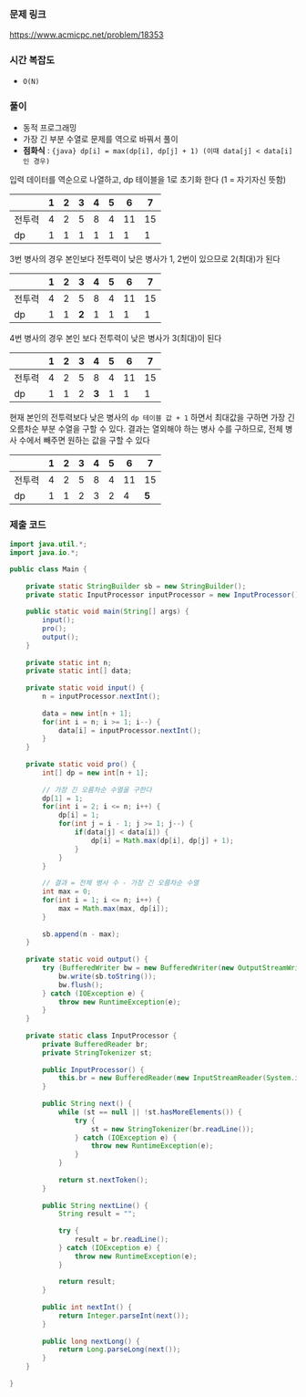 ### 문제 링크
https://www.acmicpc.net/problem/18353

### 시간 복잡도 
- `O(N)`

### 풀이
- 동적 프로그래밍
- 가장 긴 부분 수열로 문제를 역으로 바꿔서 풀이
- **점화식** : `{java} dp[i] = max(dp[i], dp[j] + 1) (이때 data[j] < data[i]인 경우)`


입력 데이터를 역순으로 나열하고, dp 테이블을 1로 초기화 한다 (1 = 자기자신 뜻함)

|     | 1   | 2   | 3   | 4   | 5   | 6   | 7   |
| --- | --- | --- | --- | --- | --- | --- | --- |
| 전투력 | 4   | 2   | 5   | 8   | 4   | 11  | 15  |
| dp  | 1   | 1   | 1   | 1   | 1   | 1   | 1   |

3번 병사의 경우 본인보다 전투력이 낮은 병사가 1, 2번이 있으므로 2(최대)가 된다

|     | 1   | 2   | 3     | 4   | 5   | 6   | 7   |
| --- | --- | --- | ----- | --- | --- | --- | --- |
| 전투력 | 4   | 2   | 5     | 8   | 4   | 11  | 15  |
| dp  | 1   | 1   | **2** | 1   | 1   | 1   | 1   |

4번 병사의 경우 본인 보다 전투력이 낮은 병사가 3(최대)이 된다

|     | 1   | 2   | 3   | 4     | 5   | 6   | 7   |
| --- | --- | --- | --- | ----- | --- | --- | --- |
| 전투력 | 4   | 2   | 5   | 8     | 4   | 11  | 15  |
| dp  | 1   | 1   | 2   | **3** | 1   | 1   | 1   |

현재 본인의 전투력보다 낮은 병사의 `dp 테이블 값 + 1` 하면서 최대값을 구하면 가장 긴 오름차순 부분 수열을 구할 수 있다. 결과는 열외해야 하는 병사 수를 구하므로, 전체 병사 수에서 빼주면 원하는 값을 구할 수 있다

|     | 1   | 2   | 3   | 4   | 5   | 6   | 7     |
| --- | --- | --- | --- | --- | --- | --- | ----- |
| 전투력 | 4   | 2   | 5   | 8   | 4   | 11  | 15    |
| dp  | 1   | 1   | 2   | 3   | 2   | 4   | **5** |

### 제출 코드
```java
import java.util.*;
import java.io.*;

public class Main {
    
	private static StringBuilder sb = new StringBuilder();  
	private static InputProcessor inputProcessor = new InputProcessor();  
	  
	public static void main(String[] args) {  
	    input();  
	    pro();  
	    output();  
	}  
	  
	private static int n;  
	private static int[] data;  
	  
	private static void input() {  
	    n = inputProcessor.nextInt();  
	  
	    data = new int[n + 1];  
	    for(int i = n; i >= 1; i--) {  
	        data[i] = inputProcessor.nextInt();  
	    }  
	}  
	  
	private static void pro() {  
	    int[] dp = new int[n + 1];  
	  
	    // 가장 긴 오름차순 수열을 구한다  
	    dp[1] = 1;  
	    for(int i = 2; i <= n; i++) {  
	        dp[i] = 1;  
	        for(int j = i - 1; j >= 1; j--) {  
	            if(data[j] < data[i]) {  
	                dp[i] = Math.max(dp[i], dp[j] + 1);  
	            }  
	        }  
	    }  
	  
	    // 결과 = 전체 병사 수 - 가장 긴 오름차순 수열  
	    int max = 0;  
	    for(int i = 1; i <= n; i++) {  
	        max = Math.max(max, dp[i]);  
	    }  
	  
	    sb.append(n - max);  
	}  
	  
	private static void output() {  
	    try (BufferedWriter bw = new BufferedWriter(new OutputStreamWriter(System.out))) {  
	        bw.write(sb.toString());  
	        bw.flush();  
	    } catch (IOException e) {  
	        throw new RuntimeException(e);  
	    }  
	}  
	  
	private static class InputProcessor {  
	    private BufferedReader br;  
	    private StringTokenizer st;  
	  
	    public InputProcessor() {  
	        this.br = new BufferedReader(new InputStreamReader(System.in));  
	    }  
	  
	    public String next() {  
	        while (st == null || !st.hasMoreElements()) {  
	            try {  
	                st = new StringTokenizer(br.readLine());  
	            } catch (IOException e) {  
	                throw new RuntimeException(e);  
	            }  
	        }  
	  
	        return st.nextToken();  
	    }  
	  
	    public String nextLine() {  
	        String result = "";  
	  
	        try {  
	            result = br.readLine();  
	        } catch (IOException e) {  
	            throw new RuntimeException(e);  
	        }  
	  
	        return result;  
	    }  
	  
	    public int nextInt() {  
	        return Integer.parseInt(next());  
	    }  
	  
	    public long nextLong() {  
	        return Long.parseLong(next());  
	    }  
	}
    
}
```